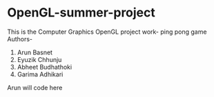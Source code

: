 # OpenGL-summer-project
This is the Computer Graphics OpenGL project work- ping pong game <br>
Authors- <ol>
<li>Arun Basnet </li>
<li>Eyuzik Chhunju</li>
<li>Abheet Budhathoki</li>
<li>Garima Adhikari</li>
</ol>
<p>Arun will code here</p>
